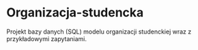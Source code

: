 # Organizacja-studencka
Projekt bazy danych (SQL) modelu organizacji studenckiej wraz z przykładowymi zapytaniami.
